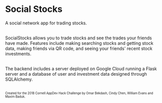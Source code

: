 <h1>Social Stocks</h1>
A social network app for trading stocks.
<br><br>
  
 
SocialStocks allows you to trade stocks and see the trades your friends have made. Features include making searching stocks and getting stock data, making friends via QR code, and seeing your friends' recent stock investments.<br><br>

The backend includes a server deployed on Google Cloud running a Flask server and a database of user and investment data designed through SQLAlchemy. <br><br>

<sub><sup>Created for the 2018 Cornell AppDev Hack Challenge by Omar Bekdash, Cindy Chen, William Evans and Maxim Baduk.</sup></sub><br><br><br>
